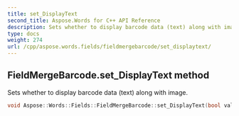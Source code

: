 ```yaml
---
title: set_DisplayText
second_title: Aspose.Words for C++ API Reference
description: Sets whether to display barcode data (text) along with image. 
type: docs
weight: 274
url: /cpp/aspose.words.fields/fieldmergebarcode/set_displaytext/
---
```

## FieldMergeBarcode.set_DisplayText method


Sets whether to display barcode data (text) along with image.

```cpp
void Aspose::Words::Fields::FieldMergeBarcode::set_DisplayText(bool value)
```

